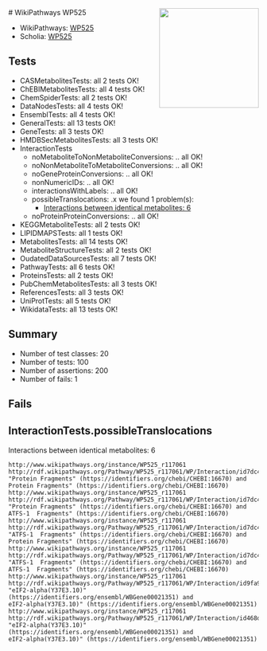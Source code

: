 <img style="float: right; width: 200px" src="https://upload.wikimedia.org/wikipedia/commons/thumb/8/83/Wplogo_with_text_500.png/640px-Wplogo_with_text_500.png" />
# WikiPathways WP525

* WikiPathways: [WP525](https://new.wikipathways.org/pathways/WP525)
* Scholia: [WP525](https://scholia.toolforge.org/wikipathways/WP525)
## Tests
* CASMetabolitesTests: all 2 tests OK!
* ChEBIMetabolitesTests: all 4 tests OK!
* ChemSpiderTests: all 2 tests OK!
* DataNodesTests: all 4 tests OK!
* EnsemblTests: all 4 tests OK!
* GeneralTests: all 13 tests OK!
* GeneTests: all 3 tests OK!
* HMDBSecMetabolitesTests: all 3 tests OK!
* InteractionTests
    * noMetaboliteToNonMetaboliteConversions: .. all OK!
    * noNonMetaboliteToMetaboliteConversions: .. all OK!
    * noGeneProteinConversions: .. all OK!
    * nonNumericIDs: .. all OK!
    * interactionsWithLabels: .. all OK!
    * possibleTranslocations: .x we found 1 problem(s):
        * [Interactions between identical metabolites: 6](#d59038c9)
    * noProteinProteinConversions: .. all OK!
* KEGGMetaboliteTests: all 2 tests OK!
* LIPIDMAPSTests: all 1 tests OK!
* MetabolitesTests: all 14 tests OK!
* MetaboliteStructureTests: all 2 tests OK!
* OudatedDataSourcesTests: all 7 tests OK!
* PathwayTests: all 6 tests OK!
* ProteinsTests: all 2 tests OK!
* PubChemMetabolitesTests: all 3 tests OK!
* ReferencesTests: all 3 tests OK!
* UniProtTests: all 5 tests OK!
* WikidataTests: all 13 tests OK!


## Summary

* Number of test classes: 20
* Number of tests: 100
* Number of assertions: 200
* Number of fails: 1

## Fails

<a name="d59038c9" />

## InteractionTests.possibleTranslocations

Interactions between identical metabolites: 6
```
http://www.wikipathways.org/instance/WP525_r117061 http://rdf.wikipathways.org/Pathway/WP525_r117061/WP/Interaction/id7dc4acf4 "Protein Fragments" (https://identifiers.org/chebi/CHEBI:16670) and 
Protein Fragments" (https://identifiers.org/chebi/CHEBI:16670)
http://www.wikipathways.org/instance/WP525_r117061 http://rdf.wikipathways.org/Pathway/WP525_r117061/WP/Interaction/id7dc4acf4 "Protein Fragments" (https://identifiers.org/chebi/CHEBI:16670) and 
ATFS-1  Fragments" (https://identifiers.org/chebi/CHEBI:16670)
http://www.wikipathways.org/instance/WP525_r117061 http://rdf.wikipathways.org/Pathway/WP525_r117061/WP/Interaction/id7dc4acf4 "ATFS-1  Fragments" (https://identifiers.org/chebi/CHEBI:16670) and 
Protein Fragments" (https://identifiers.org/chebi/CHEBI:16670)
http://www.wikipathways.org/instance/WP525_r117061 http://rdf.wikipathways.org/Pathway/WP525_r117061/WP/Interaction/id7dc4acf4 "ATFS-1  Fragments" (https://identifiers.org/chebi/CHEBI:16670) and 
ATFS-1  Fragments" (https://identifiers.org/chebi/CHEBI:16670)
http://www.wikipathways.org/instance/WP525_r117061 http://rdf.wikipathways.org/Pathway/WP525_r117061/WP/Interaction/id9fa977d2 "eIF2-alpha(Y37E3.10)" (https://identifiers.org/ensembl/WBGene00021351) and 
eIF2-alpha(Y37E3.10)" (https://identifiers.org/ensembl/WBGene00021351)
http://www.wikipathways.org/instance/WP525_r117061 http://rdf.wikipathways.org/Pathway/WP525_r117061/WP/Interaction/id468d5052 "eIF2-alpha(Y37E3.10)" (https://identifiers.org/ensembl/WBGene00021351) and 
eIF2-alpha(Y37E3.10)" (https://identifiers.org/ensembl/WBGene00021351)
```

